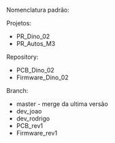 Nomenclatura padrão:

Projetos:

- PR_Dino_02
- PR_Autos_M3

Repository:

- PCB_Dino_02
- Firmware_Dino_02

Branch:

- master - merge da ultima versão
- dev_joao
- dev_rodrigo
- PCB_rev1 
- Firmware_rev1 
